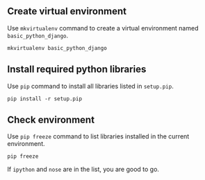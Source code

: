 Create virtual environment
--------------------------
Use `mkvirtualenv` command to create a virtual environment named `basic_python_django`.

```
mkvirtualenv basic_python_django
```

Install required python libraries
---------------------------------
Use `pip` command to install all libraries listed in `setup.pip`.

```
pip install -r setup.pip
```

Check environment
-----------------
Use `pip freeze` command to list libraries installed in the current environment.

```
pip freeze
```

If `ipython` and `nose` are in the list, you are good to go.
